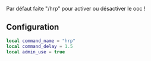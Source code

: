 Par défaut faite "/hrp" pour activer ou désactiver le ooc !

## Configuration
```lua
local command_name = "hrp"
local command_delay = 1.5
local admin_use = true

